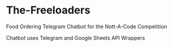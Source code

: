 # The-Freeloaders
Food Ordering Telegram Chatbot for the Nott-A-Code Competition


Chatbot uses Telegram and Google Sheets API Wrappers
